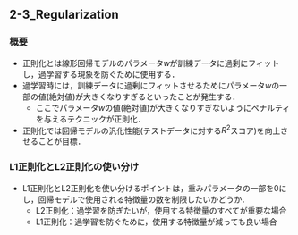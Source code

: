 ## 2-3_Regularization

### 概要
- 正則化とは線形回帰モデルのパラメータ$w$が訓練データに過剰にフィットし，過学習する現象を防ぐために使用する．
- 過学習時には，訓練データに過剰にフィットさせるためにパラメータ$w$の一部の値(絶対値)が大きくなりすぎるといったことが発生する．
   - ここでパラメータ$w$の値(絶対値)が大きくなりすぎないようにペナルティを与えるテクニックが正則化．
- 正則化では回帰モデルの汎化性能(テストデータに対する$R^2$スコア)を向上させることが目標．

### L1正則化とL2正則化の使い分け
- L1正則化とL2正則化を使い分けるポイントは，重みパラメータの一部を0にし，回帰モデルで使用される特徴量の数を制限したいかどうか．
   - L2正則化：過学習を防ぎたいが，使用する特徴量のすべてが重要な場合
   - L1正則化：過学習を防ぐために，使用する特徴量が減っても良い場合